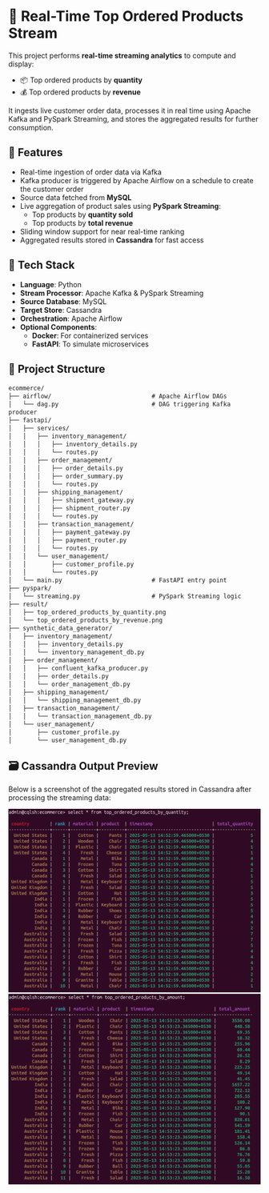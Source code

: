 # 🛒 Real-Time Top Ordered Products Stream

This project performs **real-time streaming analytics** to compute and display:

- 📦 Top ordered products by **quantity**
- 💰 Top ordered products by **revenue**

It ingests live customer order data, processes it in real time using Apache Kafka and PySpark Streaming, and stores the aggregated results for further consumption.

## 🚀 Features

- Real-time ingestion of order data via Kafka
- Kafka producer is triggered by Apache Airflow on a schedule to create the customer order
- Source data fetched from **MySQL**
- Live aggregation of product sales using **PySpark Streaming**:
  - Top products by **quantity sold**
  - Top products by **total revenue**
- Sliding window support for near real-time ranking
- Aggregated results stored in **Cassandra** for fast access

## 🧱 Tech Stack

- **Language**: Python
- **Stream Processor**: Apache Kafka & PySpark Streaming
- **Source Database**: MySQL
- **Target Store**: Cassandra
- **Orchestration**: Apache Airflow
- **Optional Components**:
  - **Docker**: For containerized services
  - **FastAPI**: To simulate microservices

## 📁 Project Structure

```text
ecommerce/
├── airflow/                            # Apache Airflow DAGs
│   └── dag.py                          # DAG triggering Kafka producer
├── fastapi/
│   ├── services/
│   │   ├── inventory_management/
│   │   │   ├── inventory_details.py
│   │   │   └── routes.py
│   │   ├── order_management/
│   │   │   ├── order_details.py
│   │   │   ├── order_summary.py
│   │   │   └── routes.py
│   │   ├── shipping_management/
│   │   │   ├── shipment_gateway.py
│   │   │   ├── shipment_router.py
│   │   │   └── routes.py
│   │   ├── transaction_management/
│   │   │   ├── payment_gateway.py
│   │   │   ├── payment_router.py
│   │   │   └── routes.py
│   │   └── user_management/
│   │       ├── customer_profile.py
│   │       └── routes.py
│   └── main.py                         # FastAPI entry point
├── pyspark/
│   └── streaming.py                    # PySpark Streaming logic
├── result/
│   ├── top_ordered_products_by_quantity.png
│   └── top_ordered_products_by_revenue.png
├── synthetic_data_generator/
│   ├── inventory_management/
│   │   ├── inventory_details.py
│   │   └── inventory_management_db.py
│   ├── order_management/
│   │   ├── confluent_kafka_producer.py
│   │   ├── order_details.py
│   │   └── order_management_db.py
│   ├── shipping_management/
│   │   └── shipping_management_db.py
│   ├── transaction_management/
│   │   └── transaction_management_db.py
│   └── user_management/
│       ├── customer_profile.py
│       └── user_management_db.py
```

## 🗃️ Cassandra Output Preview

Below is a screenshot of the aggregated results stored in Cassandra after processing the streaming data:

![Cassandra Output](result/top_ordered_products_by_quantity.png)
![Cassandra Output](result/top_ordered_products_by_revenue.png)
